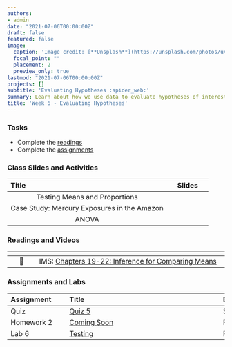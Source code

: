 ```yaml
---
authors:
- admin
date: "2021-07-06T00:00:00Z"
draft: false
featured: false
image:
  caption: 'Image credit: [**Unsplash**](https://unsplash.com/photos/uAFjFsMS3YY)'
  focal_point: ""
  placement: 2
  preview_only: true
lastmod: "2021-07-06T00:00:00Z"
projects: []
subtitle: 'Evaluating Hypotheses :spider_web:'
summary: Learn about how we use data to evaluate hypotheses of interest
title: 'Week 6 - Evaluating Hypotheses'
---
```


### Tasks

- Complete the [readings](/post/06-week/#readings-and-videos)
- Complete the [assignments](/post/06-week/#assignments)


### Class Slides and Activities

| <div style="width:250px;text-align:left">Title</div> | <div  style="width:80px;text-align:center">Slides</div> | 
|:---:|:---------------------|
| Testing Means and Proportions | [<span style="color: #4b5357;"><i class="fas fa-desktop fa-lg"></i></span>](https://sta-198-glhlth-298-fall-2022.github.io/website/slides/week-06/w6-l01-test-mean-prop.html)  | 
| Case Study: Mercury Exposures in the Amazon   | [<span style="color: #4b5357;"><i class="fas fa-desktop fa-lg"></i></span>](https://sta-198-glhlth-298-fall-2022.github.io/website/slides/week-06/w6-l02-case-study-amazon.html)  | 
| ANOVA  | [<span style="color: #4b5357;"><i class="fas fa-desktop fa-lg"></i></span>](https://sta-198-glhlth-298-fall-2022.github.io/website/slides/week-06/w6-l03-anova.html)  |  




### Readings and Videos

| <div style="width:50px"></div>  | <div style="width:420px"></div>  |  <div style="width:200px"></div> |
|:---:|:---|:---:|
| :open_book: | IMS: [Chapters 19-22: Inference for Comparing Means](https://openintro-ims.netlify.app/inference-many-means.html) | **Required** |


### Assignments and Labs

| <div style="width:120px;text-align:left">Assignment</div> | <div style="width:340px;text-align:left">Title</div> | <div style="width:200px;text-align:left">Due</div> |
|:---|:---|:---|
| Quiz | [Quiz 5](https://sakai.duke.edu) | Sunday, 10/2 |
| Homework 2 | [Coming Soon](https://sta-198-glhlth-298-fall-2022.github.io/website/slides/week-02/coming-soon.html) | Friday, 10/7 |
| Lab 6 |[Testing](https://sta-198-glhlth-298-fall-2022.github.io/website/slides/week-02/coming-soon.html)| Friday, 10/7 |
 


